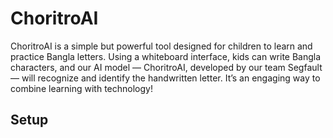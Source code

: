 # ChoritroAI
ChoritroAI is a simple but powerful tool designed for children to learn and practice Bangla letters. Using a whiteboard interface, kids can write Bangla characters, and our AI model — ChoritroAI, developed by our team Segfault — will recognize and identify the handwritten letter. It’s an engaging way to combine learning with technology!

## Setup

